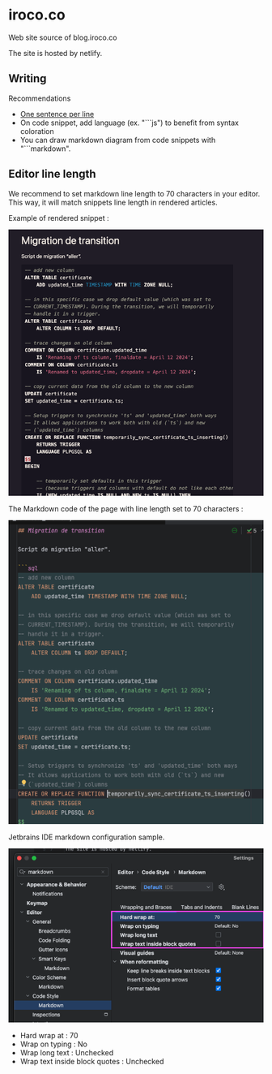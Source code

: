 # iroco.co

Web site source of blog.iroco.co

The site is hosted by netlify.

## Writing

Recommendations

- [One sentence per line](https://asciidoctor.org/docs/asciidoc-recommended-practices/#one-sentence-per-line)
- On code snippet, add language (ex. "```js") to benefit from syntax coloration
- You can draw markdown diagram from code snippets with "```markdown".

## Editor line length

We recommend to set markdown line length to 70 characters in your editor.
This way, it will match snippets line length in rendered articles.

Example of rendered snippet :

![When rendered a code snippet overflows at 70 characters](images/readme/iroco-blog-snippet-line-length-70-rendered.png)

The Markdown code of the page with line length set to 70 characters :

![In markdown editor with 70 character line length, the line marker matches the rendered length](images/readme/iroco-blog-snippet-line-length-70-markdown.png)

Jetbrains IDE markdown configuration sample.

![jetbrains configuration sample](images/readme/iroco-blog-jetbrains-markdown-config-sample.png)

- Hard wrap at : 70
- Wrap on typing : No
- Wrap long text : Unchecked
- Wrap text inside block quotes : Unchecked
